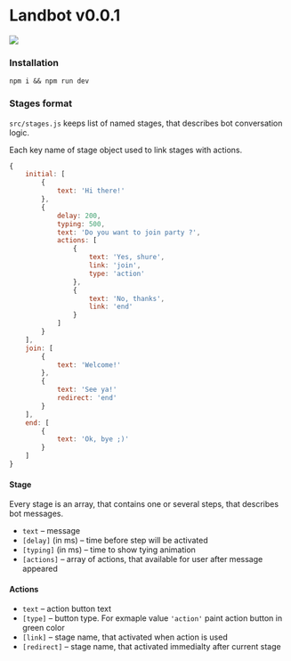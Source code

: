 Landbot v0.0.1
====

![](https://imgur.com/B5mLCYs.gif)

### Installation
```
npm i && npm run dev
```

### Stages format

`src/stages.js` keeps list of named stages, that describes bot conversation logic.

Each key name of stage object used to link stages with actions.
```js
{
    initial: [
        {
            text: 'Hi there!'
        },
        {
            delay: 200,
            typing: 500,
            text: 'Do you want to join party ?',
            actions: [
                {
                    text: 'Yes, shure',
                    link: 'join',
                    type: 'action'
                },
                {
                    text: 'No, thanks',
                    link: 'end'
                }
            ]
        }
    ],
    join: [
        {
            text: 'Welcome!'
        },
        {
            text: 'See ya!'
            redirect: 'end'
        }
    ],
    end: [
        {
            text: 'Ok, bye ;)'
        }
    ]
}

```

#### Stage
Every stage is an array, that contains one or several steps, that describes bot messages.

  * `text` – message
  * `[delay]` (in ms) – time before step will be activated
  * `[typing]` (in ms) – time to show tying animation
  * `[actions]` – array of actions, that available for user after message appeared

#### Actions

  * `text` – action button text
  * `[type]` – button type. For exmaple value `'action'` paint action button in green color
  * `[link]` – stage name, that activated when action is used
  * `[redirect]` – stage name, that activated immedialty after current stage

